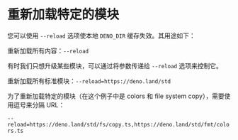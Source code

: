 # 重新加载特定的模块

您可以使用 `--reload` 选项使本地 `DENO_DIR` 缓存失效。其用途如下：

重新加载所有内容：`--reload`

有时我们只想升级某些模块，可以通过将参数传递给 `--reload` 选项来控制它。

重新加载所有标准模块：`--reload=https://deno.land/std`

为了重新加载特定的模块（在这个例子中是 colors 和 file system copy），需要使用逗号来分隔 URL：

`--reload=https://deno.land/std/fs/copy.ts,https://deno.land/std/fmt/colors.ts`
